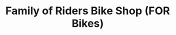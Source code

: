 ---
title: "Family of Riders Bike Shop (FOR Bikes)"
url: /nanaimo/family-of-riders-bike-shop-for-bikes/
shop: bicycle
---